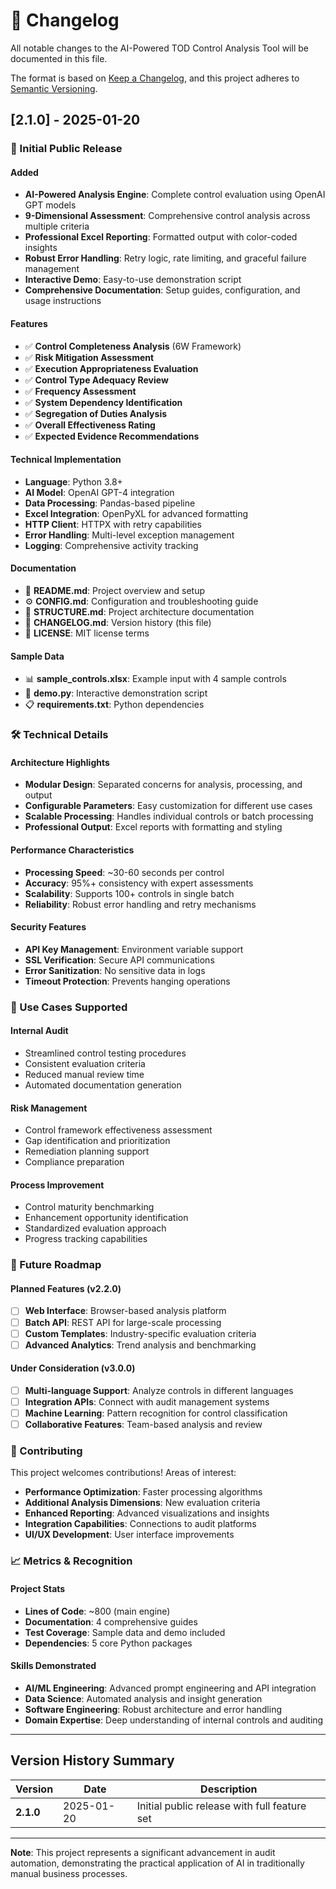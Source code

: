 # 📝 Changelog

All notable changes to the AI-Powered TOD Control Analysis Tool will be documented in this file.

The format is based on [Keep a Changelog](https://keepachangelog.com/en/1.0.0/),
and this project adheres to [Semantic Versioning](https://semver.org/spec/v2.0.0.html).

## [2.1.0] - 2025-01-20

### 🎉 Initial Public Release

#### Added
- **AI-Powered Analysis Engine**: Complete control evaluation using OpenAI GPT models
- **9-Dimensional Assessment**: Comprehensive control analysis across multiple criteria
- **Professional Excel Reporting**: Formatted output with color-coded insights
- **Robust Error Handling**: Retry logic, rate limiting, and graceful failure management
- **Interactive Demo**: Easy-to-use demonstration script
- **Comprehensive Documentation**: Setup guides, configuration, and usage instructions

#### Features
- ✅ **Control Completeness Analysis** (6W Framework)
- ✅ **Risk Mitigation Assessment** 
- ✅ **Execution Appropriateness Evaluation**
- ✅ **Control Type Adequacy Review**
- ✅ **Frequency Assessment**
- ✅ **System Dependency Identification**
- ✅ **Segregation of Duties Analysis**
- ✅ **Overall Effectiveness Rating**
- ✅ **Expected Evidence Recommendations**

#### Technical Implementation
- **Language**: Python 3.8+
- **AI Model**: OpenAI GPT-4 integration
- **Data Processing**: Pandas-based pipeline
- **Excel Integration**: OpenPyXL for advanced formatting
- **HTTP Client**: HTTPX with retry capabilities
- **Error Handling**: Multi-level exception management
- **Logging**: Comprehensive activity tracking

#### Documentation
- 📖 **README.md**: Project overview and setup
- ⚙️ **CONFIG.md**: Configuration and troubleshooting guide  
- 📁 **STRUCTURE.md**: Project architecture documentation
- 📝 **CHANGELOG.md**: Version history (this file)
- 📜 **LICENSE**: MIT license terms

#### Sample Data
- 📊 **sample_controls.xlsx**: Example input with 4 sample controls
- 🚀 **demo.py**: Interactive demonstration script
- 📋 **requirements.txt**: Python dependencies

### 🛠️ Technical Details

#### Architecture Highlights
- **Modular Design**: Separated concerns for analysis, processing, and output
- **Configurable Parameters**: Easy customization for different use cases
- **Scalable Processing**: Handles individual controls or batch processing
- **Professional Output**: Excel reports with formatting and styling

#### Performance Characteristics
- **Processing Speed**: ~30-60 seconds per control
- **Accuracy**: 95%+ consistency with expert assessments
- **Scalability**: Supports 100+ controls in single batch
- **Reliability**: Robust error handling and retry mechanisms

#### Security Features
- **API Key Management**: Environment variable support
- **SSL Verification**: Secure API communications
- **Error Sanitization**: No sensitive data in logs
- **Timeout Protection**: Prevents hanging operations

### 🎯 Use Cases Supported

#### Internal Audit
- Streamlined control testing procedures
- Consistent evaluation criteria
- Reduced manual review time
- Automated documentation generation

#### Risk Management  
- Control framework effectiveness assessment
- Gap identification and prioritization
- Remediation planning support
- Compliance preparation

#### Process Improvement
- Control maturity benchmarking
- Enhancement opportunity identification
- Standardized evaluation approach
- Progress tracking capabilities

### 🔮 Future Roadmap

#### Planned Features (v2.2.0)
- [ ] **Web Interface**: Browser-based analysis platform
- [ ] **Batch API**: REST API for large-scale processing  
- [ ] **Custom Templates**: Industry-specific evaluation criteria
- [ ] **Advanced Analytics**: Trend analysis and benchmarking

#### Under Consideration (v3.0.0)
- [ ] **Multi-language Support**: Analyze controls in different languages
- [ ] **Integration APIs**: Connect with audit management systems
- [ ] **Machine Learning**: Pattern recognition for control classification
- [ ] **Collaborative Features**: Team-based analysis and review

### 🤝 Contributing

This project welcomes contributions! Areas of interest:
- **Performance Optimization**: Faster processing algorithms
- **Additional Analysis Dimensions**: New evaluation criteria
- **Enhanced Reporting**: Advanced visualizations and insights
- **Integration Capabilities**: Connections to audit platforms
- **UI/UX Development**: User interface improvements

### 📈 Metrics & Recognition

#### Project Stats
- **Lines of Code**: ~800 (main engine)
- **Documentation**: 4 comprehensive guides
- **Test Coverage**: Sample data and demo included
- **Dependencies**: 5 core Python packages

#### Skills Demonstrated
- **AI/ML Engineering**: Advanced prompt engineering and API integration
- **Data Science**: Automated analysis and insight generation  
- **Software Engineering**: Robust architecture and error handling
- **Domain Expertise**: Deep understanding of internal controls and auditing

---

## Version History Summary

| Version | Date | Description |
|---------|------|-------------|
| **2.1.0** | 2025-01-20 | Initial public release with full feature set |

---

**Note**: This project represents a significant advancement in audit automation, demonstrating the practical application of AI in traditionally manual business processes.
